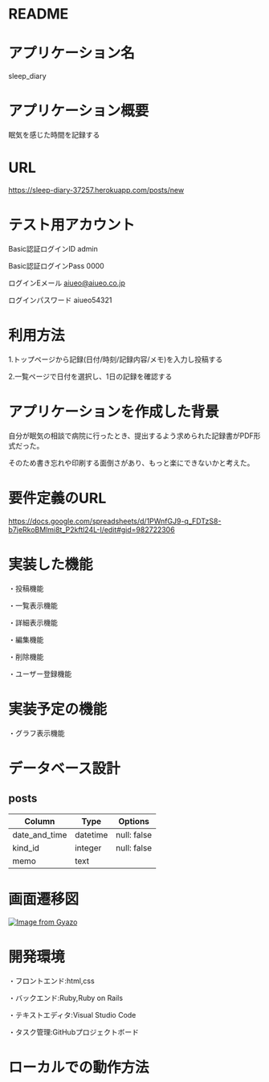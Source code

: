 # README

# アプリケーション名
sleep_diary

# アプリケーション概要
眠気を感じた時間を記録する

# URL
https://sleep-diary-37257.herokuapp.com/posts/new

# テスト用アカウント
Basic認証ログインID admin

Basic認証ログインPass 0000

ログインEメール aiueo@aiueo.co.jp

ログインパスワード aiueo54321

# 利用方法
1.トップページから記録(日付/時刻/記録内容/メモ)を入力し投稿する

2.一覧ページで日付を選択し、1日の記録を確認する

# アプリケーションを作成した背景
自分が眠気の相談で病院に行ったとき、提出するよう求められた記録書がPDF形式だった。

そのため書き忘れや印刷する面倒さがあり、もっと楽にできないかと考えた。

# 要件定義のURL
https://docs.google.com/spreadsheets/d/1PWnfGJ9-q_FDTzS8-b7jeRkoBMlmi8t_P2kftl24L-I/edit#gid=982722306

# 実装した機能
・投稿機能

・一覧表示機能

・詳細表示機能

・編集機能

・削除機能

・ユーザー登録機能

# 実装予定の機能
・グラフ表示機能

# データベース設計

## posts

|Column         |Type      |Options      |
|---------------|----------|-------------|
| date_and_time | datetime | null: false |
| kind_id       | integer  | null: false |
| memo          | text     |             |

# 画面遷移図
[![Image from Gyazo](https://i.gyazo.com/6a01dc8795b4624de2c23b3a51828a61.png)](https://gyazo.com/6a01dc8795b4624de2c23b3a51828a61)

# 開発環境
・フロントエンド:html,css

・バックエンド:Ruby,Ruby on Rails

・テキストエディタ:Visual Studio Code

・タスク管理:GitHubプロジェクトボード

# ローカルでの動作方法
